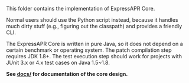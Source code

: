 This folder contains the implementation of ExpressAPR Core.

Normal users should use the Python script instead, because it handles much dirty stuff (e.g., figuring out the classpath) and provides a friendly CLI. 

The ExpressAPR Core is written in pure Java, so it does not depend on a certain benchmark or operating system. The patch compilation step requires JDK 1.8+. The test execution step should work for projects with JUnit 3.x or 4.x test cases on Java 1.5~1.8.



**See [docs/](docs/) for documentation of the core design.**

